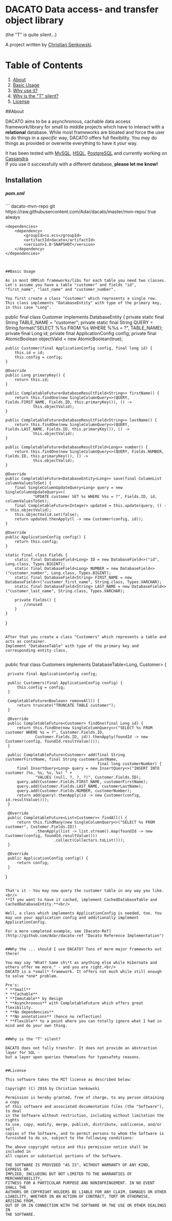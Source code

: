  # DACATO Data access- and transfer object library
(the "T" is quite silent...)

A project written by [Christian Senkowski](http://e-cs.co/).

# Table of Contents
1. [About](#About)
2. [Basic Usage](#Basic_Usage)
3. [Why use it?](#Why_the_..._should_I_use_DACATO?_Tons_of_more_major_frameworks_out_there!)
4. [Why is the "T" silent?](#Why_is_the_"T"_silent?)
5. [License](#License)

##About

DACATO aims to be a asynchronous, cachable data access framework/library for small to middle projects which have to interact with a **relational** database.
While most frameworks are bloated and force the user to do things in a *specific* way, DACATO offers full flexibility. You *may* do things as provided or overwrite everything to have it *your* way.

It has been tested with [MySQL](https://github.com/Adar/dacato/tree/master/src/test/java/co/ecso/dacato/mysql), [HSQL](https://github.com/Adar/dacato/tree/master/src/test/java/co/ecso/dacato/hsql), [PostgreSQL](https://github.com/Adar/dacato/tree/master/src/test/java/co/ecso/dacato/postgresql) and currently working on [Cassandra](https://github.com/Adar/dacato/tree/master/src/test/java/co/ecso/dacato/cassandra).<br/>
If you use it successfully with a different database, **please let me know!**


## Installation

<h5>pom.xml</h5>
```
    <repositories>
        <repository>
            <id>dacato-mvn-repo</id>
            <name>git</name>
            <url>https://raw.githubusercontent.com/Adar/dacato/master/mvn-repo/</url>
            <snapshots>
                <enabled>true</enabled>
                <updatePolicy>always</updatePolicy>
            </snapshots>
        </repository>
    </repositories>

    <dependencies>
        <dependency>
            <groupId>co.ecs</groupId>
            <artifactId>dacato</artifactId>
            <version>1.0-SNAPSHOT</version>
        </dependency>
    </dependencies>
```


##Basic Usage

As in most ORMish frameworks/libs for each table you need two classes. 
Let's assume you have a table "customer" and fields "id", "first_name", "last_name" and "customer_number".

You first create a class "Customer" which represents a single row. This class implements "DatabaseEntity" with type of the primary key, in this case "Long".

```
public final class Customer implements DatabaseEntity<Long> {
    private static final String TABLE_NAME = "customer";
    private static final String QUERY = String.format("SELECT %%s FROM %s WHERE %%s = ?", TABLE_NAME);
    private final Long id;
    private final ApplicationConfig config;
    private final AtomicBoolean objectValid = new AtomicBoolean(true);

    public Customer(final ApplicationConfig config, final long id) {
        this.id = id;
        this.config = config;
    }

    @Override
    public Long primaryKey() {
        return this.id;
    }

    public CompletableFuture<DatabaseResultField<String>> firstName() {
        return this.findOne(new SingleColumnQuery<>(QUERY, Fields.FIRST_NAME, Fields.ID, this.primaryKey()), () ->
                this.objectValid);
    }

    public CompletableFuture<DatabaseResultField<String>> lastName() {
        return this.findOne(new SingleColumnQuery<>(QUERY, Fields.LAST_NAME, Fields.ID, this.primaryKey()), () ->
                this.objectValid);
    }

    public CompletableFuture<DatabaseResultField<Long>> number() {
        return this.findOne(new SingleColumnQuery<>(QUERY, Fields.NUMBER, Fields.ID, this.primaryKey()), () ->
                this.objectValid);
    }

    @Override
    public CompletableFuture<DatabaseEntity<Long>> save(final ColumnList columnValuesToSet) {
        final SingleColumnUpdateQuery<Long> query = new SingleColumnUpdateQuery<>(
                "UPDATE customer SET %s WHERE %%s = ?", Fields.ID, id, columnValuesToSet);
        final CompletableFuture<Integer> updated = this.update(query, () -> this.objectValid);
        this.objectValid.set(false);
        return updated.thenApply(l -> new Customer(config, id));
    }

    @Override
    public ApplicationConfig config() {
        return this.config;
    }

    static final class Fields {
        static final DatabaseField<Long> ID = new DatabaseField<>("id", Long.class, Types.BIGINT);
        static final DatabaseField<Long> NUMBER = new DatabaseField<>("customer_number", Long.class, Types.BIGINT);
        static final DatabaseField<String> FIRST_NAME = new DatabaseField<>("customer_first_name", String.class, Types.VARCHAR);
        static final DatabaseField<String> LAST_NAME = new DatabaseField<>("customer_last_name", String.class, Types.VARCHAR);

        private Fields() {
            //unused
        }
    }
}

```

After that you create a class "Customers" which represents a table and acts as container.
Implement "DatabaseTable" with type of the primary key and corresponding entity class.
 
 ```
 public final class Customers implements DatabaseTable<Long, Customer> {
 
     private final ApplicationConfig config;
 
     public Customers(final ApplicationConfig config) {
         this.config = config;
     }
 
     CompletableFuture<Boolean> removeAll() {
         return truncate("TRUNCATE TABLE customer");
     }
 
     @Override
     public CompletableFuture<Customer> findOne(final Long id) {
         return this.findOne(new SingleColumnQuery<>("SELECT %s FROM customer WHERE %s = ?", Customer.Fields.ID,
                 Customer.Fields.ID, id)).thenApply(foundId -> new Customer(config, foundId.resultValue()));
     }
 
     public CompletableFuture<Customer> add(final String customerFirstName, final String customerLastName,
                                            final long customerNumber) {
         final InsertQuery<Long> query = new InsertQuery<>("INSERT INTO customer (%s, %s, %s, %s) " +
                 "VALUES (null, ?, ?, ?)", Customer.Fields.ID);
         query.add(Customer.Fields.FIRST_NAME, customerFirstName);
         query.add(Customer.Fields.LAST_NAME, customerLastName);
         query.add(Customer.Fields.NUMBER, customerNumber);
         return add(query).thenApply(id -> new Customer(config, id.resultValue()));
     }
 
     @Override
     public CompletableFuture<List<Customer>> findAll() {
         return this.findMany(new SingleColumnQuery<>("SELECT %s FROM customer", Customer.Fields.ID))
                 .thenApply(list -> list.stream().map(foundId -> new Customer(config, foundId.resultValue()))
                         .collect(Collectors.toList()));
     }
 
     @Override
     public ApplicationConfig config() {
         return config;
     }
 }
 ```

That's it - You may now query the customer table in any way you like.<br/>
**If you want to have it cached, implement CachedDatabaseTable and CachedDatabaseEntity.**<br/>

Well, a class which implements ApplicationConfig is needed, too. You may use your application config and additionally implement ApplicationConfig.

For a more completed example, see [Dacato-Ref](http://github.com/Adar/dacato-ref "Dacato Reference Implementation") 


##Why the ... should I use DACATO? Tons of more major frameworks out there!

You may say "What? Same sh\*t as anything else while Hibernate and others offer me more." - and you are right.<br/>
DACATO is a *small* framework. It offers not much while still enough to solve *one* problem.

Pro's:
* **Small**
* **Cachable**
* **Immutable** by design
* **Asynchronous** with CompletableFuture which offers great flexibility.
* **No dependencies**
* **No annotations** (hence no reflection)
* **Flexible** to a point where you can totally ignore what I had in mind and do your own thing. 


##Why is the "T" silent?

DACATO does not fully transfer. It does not provide an abstraction layer for SQL - 
but a layer upon queries themselves for typesafety reasons.


##License

This software takes the MIT license as described below:

Copyright (C) 2016 by Christian Senkowski

Permission is hereby granted, free of charge, to any person obtaining a copy
of this software and associated documentation files (the "Software"), to deal
in the Software without restriction, including without limitation the rights
to use, copy, modify, merge, publish, distribute, sublicense, and/or sell
copies of the Software, and to permit persons to whom the Software is
furnished to do so, subject to the following conditions:

The above copyright notice and this permission notice shall be included in
all copies or substantial portions of the Software.

THE SOFTWARE IS PROVIDED "AS IS", WITHOUT WARRANTY OF ANY KIND, EXPRESS OR
IMPLIED, INCLUDING BUT NOT LIMITED TO THE WARRANTIES OF MERCHANTABILITY,
FITNESS FOR A PARTICULAR PURPOSE AND NONINFRINGEMENT. IN NO EVENT SHALL THE
AUTHORS OR COPYRIGHT HOLDERS BE LIABLE FOR ANY CLAIM, DAMAGES OR OTHER
LIABILITY, WHETHER IN AN ACTION OF CONTRACT, TORT OR OTHERWISE, ARISING FROM,
OUT OF OR IN CONNECTION WITH THE SOFTWARE OR THE USE OR OTHER DEALINGS IN
THE SOFTWARE.
